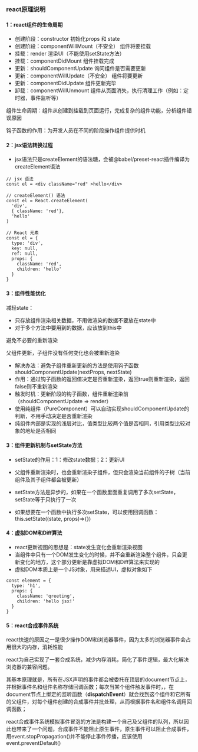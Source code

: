 ### react原理说明

#### 1：react组件的生命周期

+ 创建阶段：constructor     初始化props 和 state
+ 创建阶段：componentWillMount（不安全） 组件将要挂载
+ 挂载：render   渲染UI（不能使用setState方法）
+ 挂载：componentDidMount     组件挂载完成
+ 更新：shouldComponentUpdate   询问组件是否需要更新
+ 更新：componentWillUpdate（不安全）    组件将要更新
+ 更新：componentDidUpdate    组件更新完毕
+ 卸载：componentWillUnmount   组件从页面消失，执行清理工作（例如：定时器，事件监听等）

组件生命周期：组件从创建到挂载到页面运行，完成复杂的组件功能，分析组件错误原因

钩子函数的作用：为开发人员在不同的阶段操作组件提供时机



#### 2：jsx语法转换过程

+ jsx语法只是createElement的语法糖，会被@babel/preset-react插件编译为createElement语法

```
// jsx 语法
const el = <div className="red" >hello</div>

// createElement() 语法
const el = React.createElement(
  'div',
  { className: 'red'},
  'hello'
)

// React 元素
const el = {
  type: 'div',
  key: null,
  ref: null,
  props: {
    className: 'red',
    children: 'hello'
  }
}
```



#### 3：组件性能优化

减轻state：

+ 只存放组件渲染相关数据，不用做渲染的数据不要放在state中
+ 对于多个方法中要用到的数据，应该放到this中

避免不必要的重新渲染

父组件更新，子组件没有任何变化也会被重新渲染

+ 解决办法：避免子组件重新更新的方法是使用钩子函数shouldComponentUpdate(nextProps, nextState)
+ 作用：通过钩子函数的返回值决定是否重新渲染，返回true则重新渲染，返回false则不重新渲染
+ 触发时机：更新阶段的钩子函数，组件重新渲染前（shouldComponentUpdate => render）
+ 使用纯组件（PureComponent）可以自动实现shouldComponentUpdate的判断，不用手动决定是否重新渲染
+ 纯组件内部是实现的浅层对比，值类型比较两个值是否相同，引用类型比较对象的地址是否相同



#### 3：组件更新机制与setState方法

+ setState的作用：1：修改state数据；2：更新UI

+ 父组件重新渲染时，也会重新渲染子组件，但只会渲染当前组件的子树（当前组件及其子组件都会被更新）

+ setState方法是异步的，如果在一个函数里面重复调用了多次setState，setState等于只执行了一次

+ 如果想要在一个函数中执行多次setState，可以使用回调函数：this.setState((state, props)=>{})



#### 4：虚拟DOM和Diff算法

+ react更新视图的思想是：state发生变化会重新渲染视图
+ 当组件中只有一个DOM发生变化的时候，并不会重新渲染整个组件，只会更新变化的地方，这个部分更新是靠虚拟DOM和Diff算法来实现的
+ 虚拟DOM本质上是一个JS对象，用来描述UI，虚拟对象如下

```
const element = {
  type: 'h1',
  props: {
    className: 'qreeting',
    children: 'hello jsx!'
  }
}
```



#### 5：react合成事件系统

react快速的原因之一是很少操作DOM和浏览器事件，因为太多的浏览器事件会占用很大的内存，消耗性能

react为自己实现了一套合成系统，减少内存消耗，简化了事件逻辑，最大化解决浏览器的兼容问题。

其基本原理就是，所有在JSX声明的事件都会被委托在顶层的document节点上，并根据事件名和组件名称存储回调函数；每次当某个组件触发事件时，，在document节点上绑定的监听函数（**dispatchEvent**）就会找到这个组件和它所有的父组件，对每个组件创建的合成事件并批处理，从而根据事件名和组件名调用回调函数；



react合成事件系统模拟事件冒泡的方法是构建一个自己及父组件的队列，所以因此也带来了一个问题，合成事件不能阻止原生事件，原生事件可以阻止合成事件，用event.stopPropagation()并不能停止事件传播，应该使用event.preventDefault()
